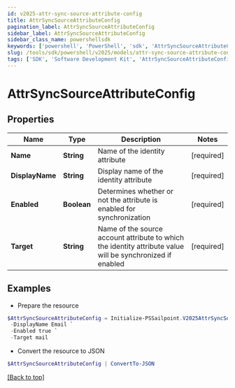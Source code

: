 ```yaml
---
id: v2025-attr-sync-source-attribute-config
title: AttrSyncSourceAttributeConfig
pagination_label: AttrSyncSourceAttributeConfig
sidebar_label: AttrSyncSourceAttributeConfig
sidebar_class_name: powershellsdk
keywords: ['powershell', 'PowerShell', 'sdk', 'AttrSyncSourceAttributeConfig', 'V2025AttrSyncSourceAttributeConfig'] 
slug: /tools/sdk/powershell/v2025/models/attr-sync-source-attribute-config
tags: ['SDK', 'Software Development Kit', 'AttrSyncSourceAttributeConfig', 'V2025AttrSyncSourceAttributeConfig']
---
```



# AttrSyncSourceAttributeConfig

## Properties

Name | Type | Description | Notes
------------ | ------------- | ------------- | -------------
**Name** | **String** | Name of the identity attribute | [required]
**DisplayName** | **String** | Display name of the identity attribute | [required]
**Enabled** | **Boolean** | Determines whether or not the attribute is enabled for synchronization | [required]
**Target** | **String** | Name of the source account attribute to which the identity attribute value will be synchronized if enabled | [required]

## Examples

- Prepare the resource
```powershell
$AttrSyncSourceAttributeConfig = Initialize-PSSailpoint.V2025AttrSyncSourceAttributeConfig  -Name email `
 -DisplayName Email `
 -Enabled true `
 -Target mail
```

- Convert the resource to JSON
```powershell
$AttrSyncSourceAttributeConfig | ConvertTo-JSON
```


[[Back to top]](#) 


